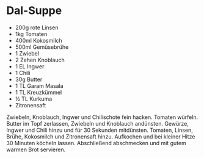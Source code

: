 ﻿# Dal-Suppe

- 200g rote Linsen
- 1kg Tomaten
- 400ml Kokosmilch
- 500ml Gemüsebrühe
- 1 Zwiebel
- 2 Zehen Knoblauch
- 1 EL Ingwer
- 1 Chili
- 30g Butter
- 1 TL Garam Masala
- 1 TL Kreuzkümmel
- ½ TL Kurkuma
- Zitronensaft

Zwiebeln, Knoblauch, Ingwer und Chilischote fein hacken.
Tomaten würfeln.
Butter im Topf zerlassen, Zwiebeln und Knoblauch andünsten.
Gewürze, Ingwer und Chili hinzu und für 30 Sekunden mitdünsten.
Tomaten, Linsen, Brühe, Kokosmilch und Zitronensaft hinzu.
Aufkochen und bei kleiner Hitze 30 Minuten köcheln lassen.
Abschließend abschmecken und mit gutem warmen Brot servieren.
